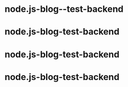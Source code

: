 # node.js-blog--test-backend
# node.js-blog-test-backend
# node.js-blog-test-backend
# node.js-blog-test-backend
